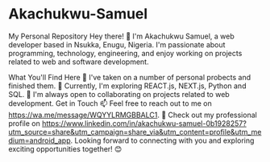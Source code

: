 # Akachukwu-Samuel
My Personal Repository 
Hey there! 👋 I'm Akachukwu Samuel, a web developer based in Nsukka, Enugu, Nigeria. I'm passionate about programming, technology, engineering, and enjoy working on projects related to web and software development.

What You'll Find Here
🚀 I've taken on a number of personal probects and finished them.
🌱 Currently, I'm exploring REACT.js, NEXT.js, Python and SQL.
💬 I'm always open to collaborating on projects related to web development.
Get in Touch
📫 Feel free to reach out to me on https://wa.me/message/WQYYLRMGBBALC1.
💼 Check out my professional profile on https://www.linkedin.com/in/akachukwu-samuel-0b1928257?utm_source=share&utm_campaign=share_via&utm_content=profile&utm_medium=android_app.
Looking forward to connecting with you and exploring exciting opportunities together! 😊
